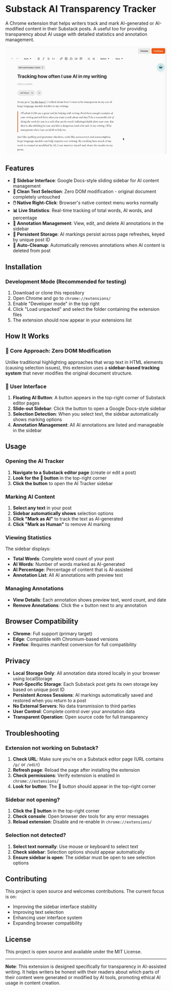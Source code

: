 # Substack AI Transparency Tracker

A Chrome extension that helps writers track and mark AI-generated or AI-modified content in their Substack posts. A useful too for providing transparency about AI usage with detailed statistics and annotation management.

![Demo of Substack AI Transparency Tracker](example.gif)

## Features

- **🎯 Sidebar Interface**: Google Docs-style sliding sidebar for AI content management
- **📝 Clean Text Selection**: Zero DOM modification - original document completely untouched
- **🖱️ Native Right-Click**: Browser's native context menu works normally
- **📊 Live Statistics**: Real-time tracking of total words, AI words, and percentage
- **💬 Annotation Management**: View, edit, and delete AI annotations in the sidebar
- **💾 Persistent Storage**: AI markings persist across page refreshes, keyed by unique post ID
- **🔄 Auto-Cleanup**: Automatically removes annotations when AI content is deleted from post

## Installation

### Development Mode (Recommended for testing)

1. Download or clone this repository
2. Open Chrome and go to `chrome://extensions/`
3. Enable "Developer mode" in the top right
4. Click "Load unpacked" and select the folder containing the extension files
5. The extension should now appear in your extensions list

## How It Works

### 🎯 Core Approach: Zero DOM Modification

Unlike traditional highlighting approaches that wrap text in HTML elements (causing selection issues), this extension uses a **sidebar-based tracking system** that never modifies the original document structure.

### 📱 User Interface

1. **Floating AI Button**: A button appears in the top-right corner of Substack editor pages
2. **Slide-out Sidebar**: Click the button to open a Google Docs-style sidebar
3. **Selection Detection**: When you select text, the sidebar automatically shows marking options
4. **Annotation Management**: All AI annotations are listed and manageable in the sidebar

## Usage

### Opening the AI Tracker

1. **Navigate to a Substack editor page** (create or edit a post)
2. **Look for the 🤖 button** in the top-right corner
3. **Click the button** to open the AI Tracker sidebar

### Marking AI Content

1. **Select any text** in your post
2. **Sidebar automatically shows** selection options
3. **Click "Mark as AI"** to track the text as AI-generated
4. **Click "Mark as Human"** to remove AI marking

### Viewing Statistics

The sidebar displays:

- **Total Words**: Complete word count of your post
- **AI Words**: Number of words marked as AI-generated
- **AI Percentage**: Percentage of content that is AI-assisted
- **Annotation List**: All AI annotations with preview text

### Managing Annotations

- **View Details**: Each annotation shows preview text, word count, and date
- **Remove Annotations**: Click the × button next to any annotation

## Browser Compatibility

- **Chrome**: Full support (primary target)
- **Edge**: Compatible with Chromium-based versions
- **Firefox**: Requires manifest conversion for full compatibility

## Privacy

- **Local Storage Only**: All annotation data stored locally in your browser using localStorage
- **Post-Specific Storage**: Each Substack post gets its own storage key based on unique post ID
- **Persistent Across Sessions**: AI markings automatically saved and restored when you return to a post
- **No External Servers**: No data transmission to third parties
- **User Control**: Complete control over your annotation data
- **Transparent Operation**: Open source code for full transparency

## Troubleshooting

### Extension not working on Substack?

1. **Check URL**: Make sure you're on a Substack editor page (URL contains `/p/` or `/edit`)
2. **Refresh page**: Reload the page after installing the extension
3. **Check permissions**: Verify extension is enabled in `chrome://extensions/`
4. **Look for button**: The 🤖 button should appear in the top-right corner

### Sidebar not opening?

1. **Click the 🤖 button** in the top-right corner
2. **Check console**: Open browser dev tools for any error messages
3. **Reload extension**: Disable and re-enable in `chrome://extensions/`

### Selection not detected?

1. **Select text normally**: Use mouse or keyboard to select text
2. **Check sidebar**: Selection options should appear automatically
3. **Ensure sidebar is open**: The sidebar must be open to see selection options

## Contributing

This project is open source and welcomes contributions. The current focus is on:

- Improving the sidebar interface stability
- Improving text selection
- Enhancing user interface system
- Expanding browser compatibility

## License

This project is open source and available under the MIT License.

---

**Note**: This extension is designed specifically for transparency in AI-assisted writing. It helps writers be honest with their readers about which parts of their content were generated or modified by AI tools, promoting ethical AI usage in content creation.
